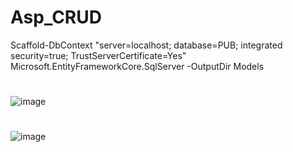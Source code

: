 # Asp_CRUD
Scaffold-DbContext "server=localhost; database=PUB; integrated security=true; TrustServerCertificate=Yes" Microsoft.EntityFrameworkCore.SqlServer -OutputDir Models
#
![image](https://github.com/JhonnFy/Asp_CRUD/assets/97255802/415646c8-d380-4920-a502-aa04e69e1a34)
#
![image](https://github.com/JhonnFy/Asp_CRUD/assets/97255802/ba23e660-6fc6-42ee-bb1d-3052529f8561)
